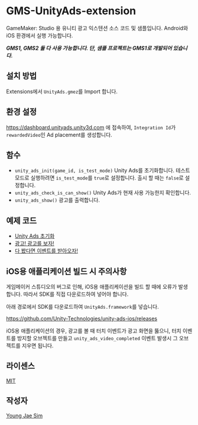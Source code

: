 # GMS-UnityAds-extension
GameMaker: Studio 용 유니티 광고 익스텐션 소스 코드 및 샘플입니다. Android와 iOS 환경에서 실행 가능합니다.

***GMS1, GMS2 둘 다 사용 가능합니다. 단, 샘플 프로젝트는 GMS1로 개발되어 있습니다.***

## 설치 방법
Extensions에서 `UnityAds.gmez`를 Import 합니다.

## 환경 설정
https://dashboard.unityads.unity3d.com 에 접속하여, `Integration Id`가 `rewardedVideo`인 Ad placement를 생성합니다.

## 함수
* `unity_ads_init(game_id, is_test_mode)` Unity Ads를 초기화합니다. 테스트 모드로 실행하려면 `is_test_mode`를 `true`로 설정합니다. 출시 할 때는 `false`로 설정합니다.
* `unity_ads_check_is_can_show()` Unity Ads가 현재 사용 가능한지 확인합니다.
* `unity_ads_show()` 광고를 출력합니다.

## 예제 코드
* [Unity Ads 초기화](https://gist.github.com/Hanul/20c0ae084b23ffb58035cc0970d21d1e)
* [광고! 광고를 보자!](https://gist.github.com/Hanul/64f992a52c8eeccdd79f08e043133b92)
* [다 봤다면 이벤트를 받아오자!](https://gist.github.com/Hanul/728c0c8a201b3c371ec64c4de920be15)

## iOS용 애플리케이션 빌드 시 주의사항
게임메이커 스튜디오의 버그로 인해, iOS용 애플리케이션을 빌드 할 때에 오류가 발생합니다. 따라서 SDK를 직접 다운로드하여 넣어야 합니다.

아래 경로에서 SDK를 다운로드하여 `UnityAds.framework`를 넣습니다.

https://github.com/Unity-Technologies/unity-ads-ios/releases

iOS용 애플리케이션의 경우, 광고를 볼 때 터치 이벤트가 광고 화면을 뚫으니, 터치 이벤트를 방지할 오브젝트를 만들고 `unity_ads_video_completed` 이벤트 발생시 그 오브젝트를 지우면 됩니다.

## 라이센스
[MIT](LICENSE)

## 작성자
[Young Jae Sim](https://github.com/Hanul)